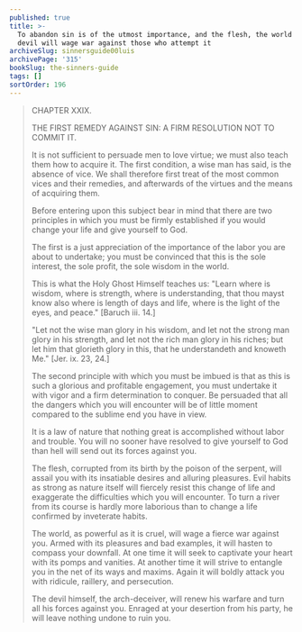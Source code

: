 ```yaml
---
published: true
title: >-
  To abandon sin is of the utmost importance, and the flesh, the world and the
  devil will wage war against those who attempt it
archiveSlug: sinnersguide00luis
archivePage: '315'
bookSlug: the-sinners-guide
tags: []
sortOrder: 196
---
```


> CHAPTER XXIX.
>
> THE FIRST REMEDY AGAINST SIN: A FIRM RESOLUTION NOT TO COMMIT IT.
>
> It is not sufficient to persuade men to love virtue; we must also teach them how to acquire it. The first condition, a wise man has said, is the absence of vice. We shall therefore first treat of the most common vices and their remedies, and afterwards of the virtues and the means of acquiring them.
>
> Before entering upon this subject bear in mind that there are two principles in which you must be firmly established if you would change your life and give yourself to God.
>
> The first is a just appreciation of the importance of the labor you are about to undertake; you must be convinced that this is the sole interest, the sole profit, the sole wisdom in the world.
>
> This is what the Holy Ghost Himself teaches us: "Learn where is wisdom, where is strength, where is understanding, that thou mayst know also where is length of days and life, where is the light of the eyes, and peace." [Baruch iii. 14.]
>
> "Let not the wise man glory in his wisdom, and let not the strong man glory in his strength, and let not the rich man glory in his riches; but let him that glorieth glory in this, that he understandeth and knoweth Me." [Jer. ix. 23, 24.]
>
> The second principle with which you must be imbued is that as this is such a glorious and profitable engagement, you must undertake it with vigor and a firm determination to conquer. Be persuaded that all the dangers which you will encounter will be of little moment compared to the sublime end you have in view.
>
> It is a law of nature that nothing great is accomplished without labor and trouble. You will no sooner have resolved to give yourself to God than hell will send out its forces against you.
>
> The flesh, corrupted from its birth by the poison of the serpent, will assail you with its insatiable desires and alluring pleasures. Evil habits as strong as nature itself will fiercely resist this change of life and exaggerate the difficulties which you will encounter. To turn a river from its course is hardly more laborious than to change a life confirmed by inveterate habits.
>
> The world, as powerful as it is cruel, will wage a fierce war against you. Armed with its pleasures and bad examples, it will hasten to compass your downfall. At one time it will seek to captivate your heart with its pomps and vanities. At another time it will strive to entangle you in the net of its ways and maxims. Again it will boldly attack you with ridicule, raillery, and persecution.
>
> The devil himself, the arch-deceiver, will renew his warfare and turn all his forces against you. Enraged at your desertion from his party, he will leave nothing undone to ruin you.
